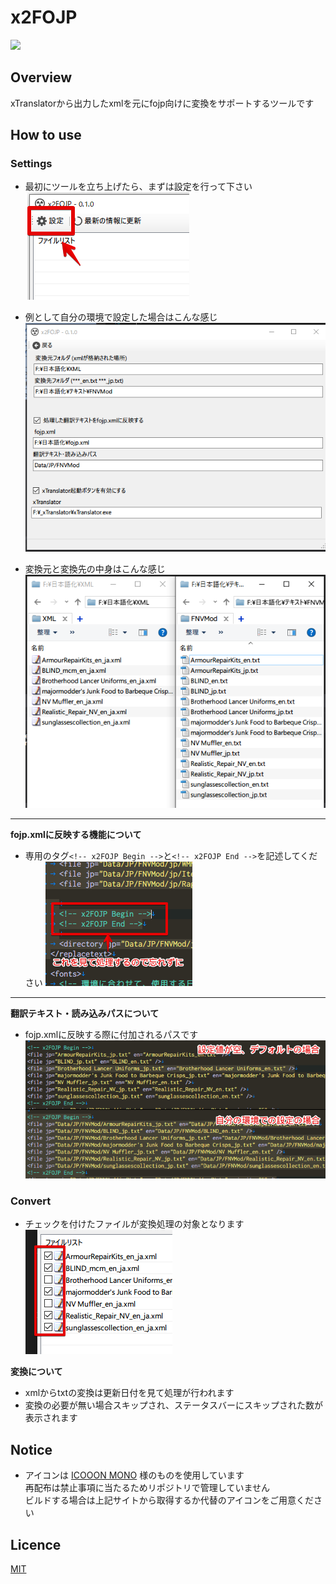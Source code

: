 # x2FOJP

![](https://img.shields.io/badge/license-MIT-informational.svg)

## Overview

xTranslatorから出力したxmlを元にfojp向けに変換をサポートするツールです

## How to use

### Settings

- 最初にツールを立ち上げたら、まずは設定を行って下さい
![](images/01.png)

- 例として自分の環境で設定した場合はこんな感じ
![](images/02.png)

- 変換元と変換先の中身はこんな感じ
![](images/03.png)

---

**fojp.xmlに反映する機能について**

- 専用のタグ`<!-- x2FOJP Begin -->`と`<!-- x2FOJP End -->`を記述してください
  ![](images/05.png)

---

**翻訳テキスト・読み込みパスについて** 

- fojp.xmlに反映する際に付加されるパスです
  ![](images/04.png)

### Convert

- チェックを付けたファイルが変換処理の対象となります
  ![](images/06.png)

**変換について** 
- xmlからtxtの変換は更新日付を見て処理が行われます
- 変換の必要が無い場合スキップされ、ステータスバーにスキップされた数が表示されます


## Notice
- アイコンは [ICOOON MONO](https://icooon-mono.com
) 様のものを使用しています  
再配布は禁止事項に当たるためリポジトリで管理していません  
ビルドする場合は上記サイトから取得するか代替のアイコンをご用意ください

## Licence

[MIT](https://github.com/hananoki/x2FOJP/blob/master/LICENSE.md)